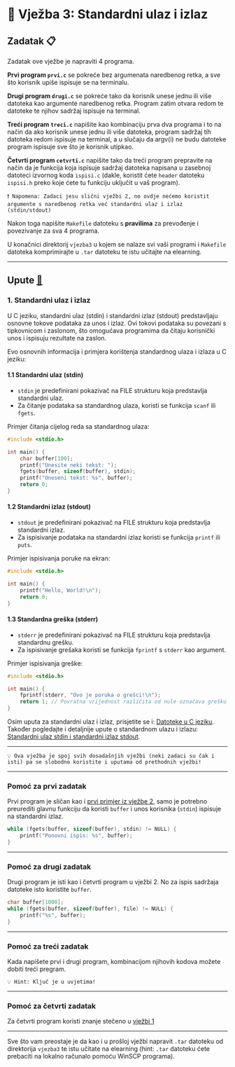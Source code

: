 # 🚀 Vježba 3: Standardni ulaz i izlaz

## Zadatak 📋

Zadatak ove vježbe je napraviti 4 programa.

<b>Prvi program `prvi.c`</b> se pokreće bez argumenata naredbenog retka, a sve što korisnik upiše ispisuje se na terminalu.

<b>Drugi program `drugi.c`</b> se pokreće tako da korisnik unese jednu ili više datoteka kao argumente naredbenog retka. Program zatim otvara redom te datoteke te njihov sadržaj ispisuje na terminal.

<b>Treći program `treci.c`</b> napišite kao kombinaciju prva dva programa i to na način da ako korisnik unese jednu ili više datoteka, program sadržaj tih datoteka redom ispisuje na terminal, a u slučaju da argv(i) ne budu datoteke program ispisuje sve što je korisnik utipkao.

<b>Četvrti program `cetvrti.c`</b> napišite tako da treći program prepravite na način da je funkcija koja ispisuje sadržaj datoteka napisana u zasebnoj datoteci izvornog koda `ispisi.c` (dakle, koristit ćete `header` datoteku `ispisi.h` preko koje ćete tu funkciju uključit u vaš program).

```
❗ Napomena: Zadaci jesu slični vježbi 2, no ovdje nećemo koristit argumente s naredbenog retka već standardni ulaz i izlaz (stdin/stdout)
```

Nakon toga napišite `Makefile` datoteku s <b>pravilima</b> za prevođenje i povezivanje za sva 4 programa.

U konačnici direktorij `vjezba3` u kojem se nalaze svi vaši programi i `Makefile` datoteka komprimirajte u `.tar` datoteku te istu učitajte na elearning.

___

## Upute [🧭](rjesenja/README.md)

### 1. Standardni ulaz i izlaz

U C jeziku, standardni ulaz (stdin) i standardni izlaz (stdout) predstavljaju osnovne tokove podataka za unos i izlaz. Ovi tokovi podataka su povezani s tipkovnicom i zaslonom, što omogućava programima da čitaju korisnički unos i ispisuju rezultate na zaslon.

Evo osnovnih informacija i primjera korištenja standardnog ulaza i izlaza u C jeziku:

#### 1.1 Standardni ulaz (stdin)
- `stdin` je predefinirani pokazivač na FILE strukturu koja predstavlja standardni ulaz.
- Za čitanje podataka sa standardnog ulaza, koristi se funkcija `scanf` ili `fgets`.

Primjer čitanja cijelog reda sa standardnog ulaza:
```c
#include <stdio.h>

int main() {
    char buffer[100];
    printf("Unesite neki tekst: ");
    fgets(buffer, sizeof(buffer), stdin);
    printf("Uneseni tekst: %s", buffer);
    return 0;
}
```

#### 1.2 Standardni izlaz (stdout)
- `stdout` je predefinirani pokazivač na FILE strukturu koja predstavlja standardni izlaz.
- Za ispisivanje podataka na standardni izlaz koristi se funkcija `printf` ili `puts`.

Primjer ispisivanja poruke na ekran:
```c
#include <stdio.h>

int main() {
    printf("Hello, World!\n");
    return 0;
}
```

#### 1.3 Standardna greška (stderr)
- `stderr` je predefinirani pokazivač na FILE strukturu koja predstavlja standardnu grešku.
- Za ispisivanje grešaka koristi se funkcija `fprintf` s `stderr` kao argument.

Primjer ispisivanja greške:
```c
#include <stdio.h>

int main() {
    fprintf(stderr, "Ovo je poruka o grešci!\n");
    return 1; // Povratna vrijednost različita od nule označava grešku
}
```

Osim uputa za standardni ulaz i izlaz, prisjetite se i: [Datoteke u C jeziku](../dodatno/datoteke.md). Također pogledajte i detaljnije upute o standardnom ulazu i izlazu: [Standardni ulaz stdin i standardni izlaz stdout](../dodatno/stdinout.md).

---

```
💡 Ova vježba je spoj svih dosadašnjih vježbi (neki zadaci su čak i isti) pa se slobodno koristite i uputama od prethodnih vježbi!
```

---

### Pomoć za prvi zadatak

Prvi program je sličan kao i [prvi primjer iz vježbe 2](https://marinmaslov.github.io/unix.github.io/vjezba_2/primjeri), samo je potrebno preurediti glavnu funkciju da koristi `buffer` i unos korisnika (`stdin`) ispisuje na standardni izlaz.

``` c
while (fgets(buffer, sizeof(buffer), stdin) != NULL) {
    printf("Ponovni ispis: %s", buffer);
}
```

---

### Pomoć za drugi zadatak

Drugi program je isti kao i četvrti program u vježbi 2. No za ispis sadržaja datoteke isto koristite `buffer`.

```c
char buffer[1000];
while (fgets(buffer, sizeof(buffer), file) != NULL) {
    printf("%s", buffer);
}
```

---

### Pomoć za treći zadatak

Kada napišete prvi i drugi program, kombinacijom njihovih kodova možete dobiti treći pregram.

```
💡 Hint: Ključ je u uvjetima!
```

---

### Pomoć za četvrti zadatak

Za četvrti program koristi znanje stečeno u [vježbi 1](https://marinmaslov.github.io/unix.github.io/vjezba_1/)

---

Sve što vam preostaje je da kao i u prošloj vježbi napravit `.tar` datoteku od direktorija `vjezba3` te istu učitate na elearning (hint: `.tar` datoteku ćete prebaciti na lokalno računalo pomoću WinSCP programa). 
